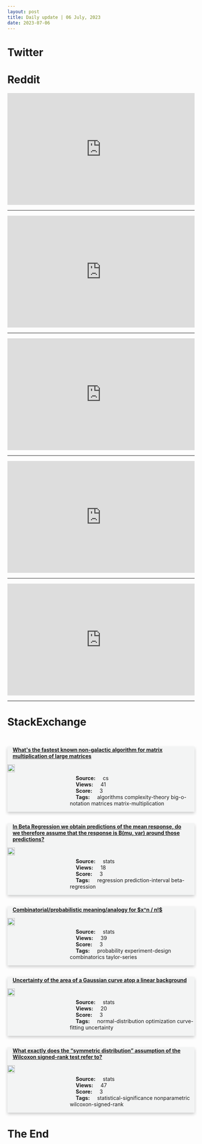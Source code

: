 ```yaml
---
layout: post
title: Daily update | 06 July, 2023
date: 2023-07-06
---
```


<script async src="https://platform.twitter.com/widgets.js" charset="utf-8"></script>


<script src='https://storage.ko-fi.com/cdn/scripts/overlay-widget.js'></script>
<script>
  kofiWidgetOverlay.draw('themldojo', {
    'type': 'floating-chat',
    'floating-chat.donateButton.text': 'Support me',
    'floating-chat.donateButton.background-color': '#f45d22',
    'floating-chat.donateButton.text-color': '#fff'
  });
</script>

# Twitter 

<blockquote class="twitter-tweet"><a href="https://twitter.com/svpino/status/1676561661891854338"></a></blockquote>

<blockquote class="twitter-tweet"><a href="https://twitter.com/TansuYegen/status/1676590168290082816"></a></blockquote>

<blockquote class="twitter-tweet"><a href="https://twitter.com/Oludeewon/status/1676601326493483011"></a></blockquote>

<blockquote class="twitter-tweet"><a href="https://twitter.com/alvinfoo/status/1676456040357933057"></a></blockquote>

<blockquote class="twitter-tweet"><a href="https://twitter.com/python_spaces/status/1676551222726361088"></a></blockquote>

<blockquote class="twitter-tweet"><a href="https://twitter.com/OpenAI/status/1676638358087553024"></a></blockquote>

<blockquote class="twitter-tweet"><a href="https://twitter.com/OpenAI/status/1676638361178763264"></a></blockquote>

<blockquote class="twitter-tweet"><a href="https://twitter.com/DeepLearningAI_/status/1676606862249082881"></a></blockquote>

<blockquote class="twitter-tweet"><a href="https://twitter.com/DeepLearningAI_/status/1676624515097395209"></a></blockquote>

<blockquote class="twitter-tweet"><a href="https://twitter.com/OpenAI/status/1676638359391985671"></a></blockquote>

# Reddit 

<iframe id="reddit-embed" src="https://www.redditmedia.com/r/datascience/comments/14r7oge/an_academic_paper_about_nomadic_data_processors?ref_source=embed&amp;ref=share&amp;embed=true" sandbox="allow-scripts allow-same-origin allow-popups" style="border: none;" height="300" width="100%" scrolling="yes"></iframe>
<hr style="width:100%;text-align:left;margin-left:0">
<iframe id="reddit-embed" src="https://www.redditmedia.com/r/dataengineering/comments/14qzt8y/just_got_certified_databricks_certified_associate?ref_source=embed&amp;ref=share&amp;embed=true" sandbox="allow-scripts allow-same-origin allow-popups" style="border: none;" height="300" width="100%" scrolling="yes"></iframe>
<hr style="width:100%;text-align:left;margin-left:0">
<iframe id="reddit-embed" src="https://www.redditmedia.com/r/MachineLearning/comments/14rbevh/p_nanot5_v2_in_16_hours_on_a_single_gpu_we_reach?ref_source=embed&amp;ref=share&amp;embed=true" sandbox="allow-scripts allow-same-origin allow-popups" style="border: none;" height="300" width="100%" scrolling="yes"></iframe>
<hr style="width:100%;text-align:left;margin-left:0">
<iframe id="reddit-embed" src="https://www.redditmedia.com/r/dataengineering/comments/14r4v10/i_attempted_to_create_the_ultimate_guide_to_dbt?ref_source=embed&amp;ref=share&amp;embed=true" sandbox="allow-scripts allow-same-origin allow-popups" style="border: none;" height="300" width="100%" scrolling="yes"></iframe>
<hr style="width:100%;text-align:left;margin-left:0">
<iframe id="reddit-embed" src="https://www.redditmedia.com/r/MachineLearning/comments/14r3cq9/d_where_can_i_find_a_list_of_the_foundational?ref_source=embed&amp;ref=share&amp;embed=true" sandbox="allow-scripts allow-same-origin allow-popups" style="border: none;" height="300" width="100%" scrolling="yes"></iframe>
<hr style="width:100%;text-align:left;margin-left:0">

<style>
.card {
box-shadow: 0 4px 8px 0 rgba(0,0,0,0.2);
transition: 0.3s;
width: 100%;
background-color: #F3F4F4;
}
p{
    margin-left:  3em;
    padding-top: 1em;
}
.part2{
    display: grid;
    grid-template-columns: 1fr 3fr;
}
h4{
    margin: 1em;
}

.card:hover {
box-shadow: 0 8px 16px 0 rgba(0,0,0,0.2);
}
b {
padding: 2px 16px;
}
</style>
  
# StackExchange 


  <br>
  <div class="card">
  <h4><a href='https://cs.stackexchange.com/questions/160990/whats-the-fastest-known-non-galactic-algorithm-for-matrix-multiplication-of-lar'>What&#39;s the fastest known non-galactic algorithm for matrix multiplication of large matrices</a></h4> 
  <div class="part2">
      <img src="https://cdn.sstatic.net/Sites/cs/Img/apple-touch-icon@2.png?v=324a3e0c2b03" alt="Img missing!" style="width:40%">
      <p><b>Source:</b> cs<br><b>Views:</b> 41<br><b>Score:</b> 3<br><b>Tags:</b> <span class="badge badge-dark">algorithms</span> <span class="badge badge-dark">complexity-theory</span> <span class="badge badge-dark">big-o-notation</span> <span class="badge badge-dark">matrices</span> <span class="badge badge-dark">matrix-multiplication</span></p> 
  </div>
  </div>
      
  <br>
  <div class="card">
  <h4><a href='https://stats.stackexchange.com/questions/620557/in-beta-regression-we-obtain-predictions-of-the-mean-response-do-we-therefore-a'>In Beta Regression we obtain predictions of the mean response, do we therefore assume that the response is B(mu, var) around those predictions?</a></h4> 
  <div class="part2">
      <img src="https://cdn.sstatic.net/Sites/stats/Img/apple-touch-icon@2.png?v=344f57aa10cc" alt="Img missing!" style="width:40%">
      <p><b>Source:</b> stats<br><b>Views:</b> 18<br><b>Score:</b> 3<br><b>Tags:</b> <span class="badge badge-dark">regression</span> <span class="badge badge-dark">prediction-interval</span> <span class="badge badge-dark">beta-regression</span></p> 
  </div>
  </div>
      
  <br>
  <div class="card">
  <h4><a href='https://stats.stackexchange.com/questions/620593/combinatorial-probabilistic-meaning-analogy-for-xn-n'>Combinatorial/probabilistic meaning/analogy for $x^n / n!$</a></h4> 
  <div class="part2">
      <img src="https://cdn.sstatic.net/Sites/stats/Img/apple-touch-icon@2.png?v=344f57aa10cc" alt="Img missing!" style="width:40%">
      <p><b>Source:</b> stats<br><b>Views:</b> 39<br><b>Score:</b> 3<br><b>Tags:</b> <span class="badge badge-dark">probability</span> <span class="badge badge-dark">experiment-design</span> <span class="badge badge-dark">combinatorics</span> <span class="badge badge-dark">taylor-series</span></p> 
  </div>
  </div>
      
  <br>
  <div class="card">
  <h4><a href='https://stats.stackexchange.com/questions/620628/uncertainty-of-the-area-of-a-gaussian-curve-atop-a-linear-background'>Uncertainty of the area of a Gaussian curve atop a linear background</a></h4> 
  <div class="part2">
      <img src="https://cdn.sstatic.net/Sites/stats/Img/apple-touch-icon@2.png?v=344f57aa10cc" alt="Img missing!" style="width:40%">
      <p><b>Source:</b> stats<br><b>Views:</b> 20<br><b>Score:</b> 3<br><b>Tags:</b> <span class="badge badge-dark">normal-distribution</span> <span class="badge badge-dark">optimization</span> <span class="badge badge-dark">curve-fitting</span> <span class="badge badge-dark">uncertainty</span></p> 
  </div>
  </div>
      
  <br>
  <div class="card">
  <h4><a href='https://stats.stackexchange.com/questions/620552/what-exactly-does-the-symmetric-distribution-assumption-of-the-wilcoxon-signed'>What exactly does the “symmetric distribution” assumption of the Wilcoxon signed-rank test refer to?</a></h4> 
  <div class="part2">
      <img src="https://cdn.sstatic.net/Sites/stats/Img/apple-touch-icon@2.png?v=344f57aa10cc" alt="Img missing!" style="width:40%">
      <p><b>Source:</b> stats<br><b>Views:</b> 47<br><b>Score:</b> 3<br><b>Tags:</b> <span class="badge badge-dark">statistical-significance</span> <span class="badge badge-dark">nonparametric</span> <span class="badge badge-dark">wilcoxon-signed-rank</span></p> 
  </div>
  </div>
      
# The End